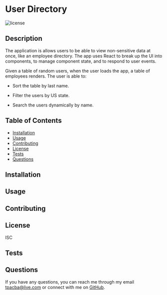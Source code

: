# User Directory

![license](https://img.shields.io/badge/license-ISC-red.svg)

## Description

The application is allows users to be able to view non-sensitive data at once, like an employee directory. The app uses React to break up the UI into components, to manage component state, and to respond to user events. 

Given a table of random users, when the user loads the app, a table of employees renders. The user is able to:

  * Sort the table by last name.

  * Filter the users by US state.

  * Search the users dynamically by name.

## Table of Contents

* [Installation](#installation)
* [Usage](#usage)
* [Contributing](#contributing)
* [License](#license)
* [Tests](#tests)
* [Questions](#questions)

## Installation



## Usage



## Contributing



## License

ISC

## Tests



## Questions

If you have any questions, you can reach me through my email tpacba@live.com or connect with me on [GitHub](https://github.com/tpacba).

